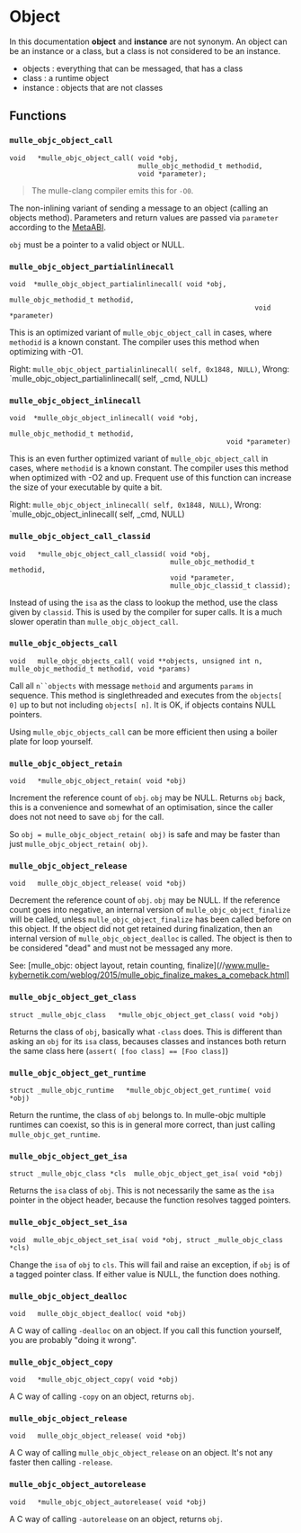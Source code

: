 # Object

In this documentation **object** and **instance** are not synonym. An object can be an instance or a class, but a class is not considered to be an instance.

* objects  : everything that can be messaged, that has a class
* class    : a runtime object
* instance : objects that are not classes


## Functions

### `mulle_objc_object_call`

```
void   *mulle_objc_object_call( void *obj,
                                mulle_objc_methodid_t methodid,
                                void *parameter);
```

> The mulle-clang compiler emits this for `-O0`.

The non-inlining variant of sending a message to an object (calling an objects method). Parameters and return values are passed via `parameter` according to the [MetaABI](//www.mulle-kybernetik.com/weblog/2015/mulle_objc_meta_call_convention.html).

`obj` must be a pointer to a valid object or NULL.


### `mulle_objc_object_partialinlinecall`

```
void  *mulle_objc_object_partialinlinecall( void *obj,
                                                             mulle_objc_methodid_t methodid,
                                                             void *parameter)
```

This is an optimized variant of `mulle_objc_object_call` in cases, where
`methodid` is a known constant. The compiler uses this method when optimizing
with -O1.

Right: `mulle_objc_object_partialinlinecall( self, 0x1848, NULL)`,
Wrong: `mulle_objc_object_partialinlinecall( self, _cmd, NULL)


### `mulle_objc_object_inlinecall`

```
void  *mulle_objc_object_inlinecall( void *obj,
                                                      mulle_objc_methodid_t methodid,
                                                      void *parameter)
```

This is an even further optimized variant of `mulle_objc_object_call` in cases,
where `methodid` is a known constant. The compiler uses this method when
optimized with -O2 and up. Frequent use of this function can increase the size
of your executable by quite a bit.

Right: `mulle_objc_object_inlinecall( self, 0x1848, NULL)`,
Wrong: `mulle_objc_object_inlinecall( self, _cmd, NULL)


### `mulle_objc_object_call_classid`

```
void   *mulle_objc_object_call_classid( void *obj,
                                        mulle_objc_methodid_t methodid,
                                        void *parameter,
                                        mulle_objc_classid_t classid);
```

Instead of using the `isa` as the class to lookup the method, use the class
given by `classid`. This is used by the compiler for super calls. It is a much
slower operatin than `mulle_objc_object_call`.



### `mulle_objc_objects_call`

```
void   mulle_objc_objects_call( void **objects, unsigned int n, mulle_objc_methodid_t methodid, void *params)
```

Call all `n``objects` with message `methoid` and arguments `params` in sequence.
This method is singlethreaded and executes from the `objects[ 0]` up to but not
including `objects[ n]`. It is OK, if objects contains NULL pointers.

Using `mulle_objc_objects_call` can be more efficient then using a boiler plate
for loop yourself.


### `mulle_objc_object_retain`

```
void   *mulle_objc_object_retain( void *obj)
```

Increment the reference count of `obj`. `obj` may be NULL. Returns `obj`
back, this is a convenience and somewhat of an optimisation, since the caller
does not not need to save `obj` for the call.

So `obj = mulle_objc_object_retain( obj)` is safe and may be faster than
just `mulle_objc_object_retain( obj)`.


### `mulle_objc_object_release`

```
void   mulle_objc_object_release( void *obj)
```

Decrement the reference count of `obj`. `obj` may be NULL. If the reference
count goes into negative, an internal version of `mulle_objc_object_finalize`
will be called, unless `mulle_objc_object_finalize` has been called before on
this object. If the object did not get retained during finalization, then an
internal version of `mulle_objc_object_dealloc` is called. The object is then
to be considered "dead" and must not be messaged any more.

See: [mulle_objc: object layout, retain counting, finalize](//www.mulle-kybernetik.com/weblog/2015/mulle_objc_finalize_makes_a_comeback.html]


### `mulle_objc_object_get_class`

```
struct _mulle_objc_class   *mulle_objc_object_get_class( void *obj)
```

Returns the class of `obj`, basically what `-class` does. This is different than asking an `obj` for its `isa` class, becauses classes and instances both return the same class here (`assert( [foo class] == [Foo class]`)


### `mulle_objc_object_get_runtime`

```
struct _mulle_objc_runtime   *mulle_objc_object_get_runtime( void *obj)
```

Return the runtime, the class of `obj` belongs to. In mulle-objc multiple runtimes can coexist, so this is in general more correct, than just calling `mulle_objc_get_runtime`.


### `mulle_objc_object_get_isa`

```
struct _mulle_objc_class *cls  mulle_objc_object_get_isa( void *obj)
```

Returns the `isa` class of `obj`. This is not necessarily the same as the `isa` pointer in the object header, because the function resolves tagged pointers.


### `mulle_objc_object_set_isa`

```
void  mulle_objc_object_set_isa( void *obj, struct _mulle_objc_class *cls)
```

Change the `isa` of `obj` to `cls`. This will fail and raise an exception, if `obj` is of a tagged pointer class. If either value is NULL, the function does nothing.


### `mulle_objc_object_dealloc`

```
void   mulle_objc_object_dealloc( void *obj)
```

A C way of calling `-dealloc` on an object. If you call this function yourself,
you are probably "doing it wrong".


### `mulle_objc_object_copy`

```
void   *mulle_objc_object_copy( void *obj)
```

A C way of calling `-copy` on an object, returns `obj`.


### `mulle_objc_object_release`

```
void   mulle_objc_object_release( void *obj)
```

A C way of calling `mulle_objc_object_release` on an object. It's not any faster
then calling `-release`.

### `mulle_objc_object_autorelease`

```
void   *mulle_objc_object_autorelease( void *obj)
```

A C way of calling `-autorelease` on an object, returns `obj`.
